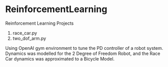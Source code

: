 # ReinforcementLearning
Reinforcement Learning Projects

1. race_car.py
2. two_dof_arm.py

Using OpenAI gym environment to tune the PD controller of a robot system. Dynamics was modelled for the 2 Degree of Freedom Robot, and the Race Car dynamics was approximated to a Bicycle Model. 


